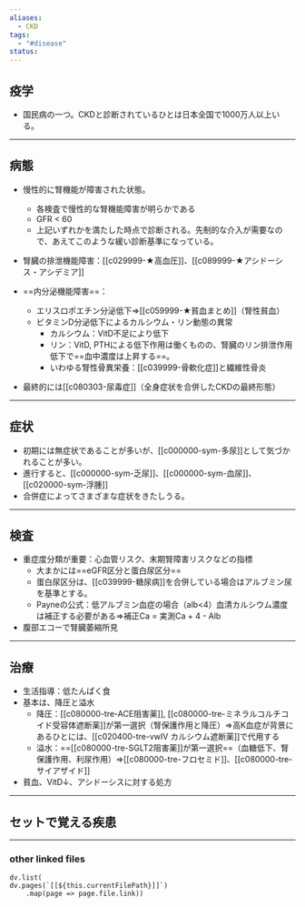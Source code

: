 ```yaml
---
aliases:
  - CKD
tags:
  - "#disease"
status:
---
```

## 疫学
- 国民病の一つ。CKDと診断されているひとは日本全国で1000万人以上いる。
---
## 病態
- 慢性的に腎機能が障害された状態。
	- 各検査で慢性的な腎機能障害が明らかである
	- GFR < 60
	- 上記いずれかを満たした時点で診断される。先制的な介入が需要なので、あえてこのような緩い診断基準になっている。

- 腎臓の排泄機能障害：[[c029999-★高血圧]]、[[c089999-★アシドーシス・アシデミア]]
- ==内分泌機能障害==：
	- エリスロポエチン分泌低下⇒[[c059999-★貧血まとめ]]（腎性貧血）
	- ビタミンD分泌低下によるカルシウム・リン動態の異常
		- カルシウム：VitD不足により低下
		- リン：VitD, PTHによる低下作用は働くものの、腎臓のリン排泄作用低下で==血中濃度は上昇する==。
		- いわゆる腎性骨異栄養：[[c039999-骨軟化症]]と繊維性骨炎
- 最終的には[[c080303-尿毒症]]（全身症状を合併したCKDの最終形態）
---
## 症状
- 初期には無症状であることが多いが、[[c000000-sym-多尿]]として気づかれることが多い。
- 進行すると、[[c000000-sym-乏尿]]、[[c000000-sym-血尿]]、[[c020000-sym-浮腫]]
- 合併症によってさまざまな症状をきたしうる。
---
## 検査
- 重症度分類が重要：心血管リスク、末期腎障害リスクなどの指標
	- 大まかには==eGFR区分と蛋白尿区分==
	- 蛋白尿区分は、[[c039999-糖尿病]]を合併している場合はアルブミン尿を基準とする。
	- Payneの公式：低アルブミン血症の場合（alb<4）血清カルシウム濃度は補正する必要がある⇒補正Ca = 実測Ca + 4 - Alb
- 腹部エコーで腎臓萎縮所見
---
## 治療
- 生活指導：低たんぱく食
- 基本は、降圧と溢水
	- 降圧：[[c080000-tre-ACE阻害薬]], [[c080000-tre-ミネラルコルチコイド受容体遮断薬]]が第一選択（腎保護作用と降圧）⇒高K血症が背景にあるひとには、[[c020400-tre-vwIV カルシウム遮断薬]]で代用する
	- 溢水：==[[c080000-tre-SGLT2阻害薬]]が第一選択==（血糖低下、腎保護作用、利尿作用）⇒[[c080000-tre-フロセミド]]、[[c080000-tre-サイアザイド]]
- 貧血、VitD↓、アシドーシスに対する処方
---
## セットで覚える疾患
---
### other linked files
```dataviewjs
dv.list(
dv.pages(`[[${this.currentFilePath}]]`)
	.map(page => page.file.link))
```
